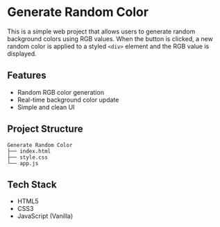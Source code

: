 # Generate Random Color

This is a simple web project that allows users to generate random background colors using RGB values. When the button is clicked, a new random color is applied to a styled `<div>` element and the RGB value is displayed.

## Features

- Random RGB color generation
- Real-time background color update
- Simple and clean UI

## Project Structure
```
Generate Random Color
├── index.html 
├── style.css
└── app.js
```
## Tech Stack

- HTML5
- CSS3
- JavaScript (Vanilla)
